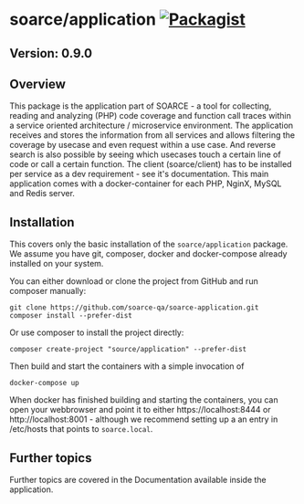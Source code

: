 # soarce/application [![Packagist](https://img.shields.io/packagist/dt/soarce/application.svg)](https://packagist.org/packages/soarce/application)

## Version: 0.9.0

## Overview

This package is the application part of SOARCE - a tool for collecting, reading and analyzing (PHP) code coverage
and function call traces within a service oriented architecture / microservice environment.
The application receives and stores the information from all services and allows filtering the coverage by usecase
and even request within a use case. And reverse search is also possible by seeing which usecases touch a certain
line of code or call a certain function.
The client (soarce/client) has to be installed per service as a dev requirement - see it's documentation.
This main application comes with a docker-container for each PHP, NginX, MySQL and Redis server.

## Installation

This covers only the basic installation of the `soarce/application` package.
We assume you have git, composer, docker and docker-compose already installed on your system. 

You can either download or clone the project from GitHub and run composer manually:
```
git clone https://github.com/soarce-qa/soarce-application.git
composer install --prefer-dist
```

Or use composer to install the project directly:
```
composer create-project "source/application" --prefer-dist
```

Then build and start the containers with a simple invocation of
```
docker-compose up
```

When docker has finished building and starting the containers, you can open your webbrowser and point it to
either https://localhost:8444  or  http://localhost:8001 - although we recommend setting up a an entry
in /etc/hosts that points to `soarce.local`.

## Further topics

Further topics are covered in the Documentation available inside the application.
